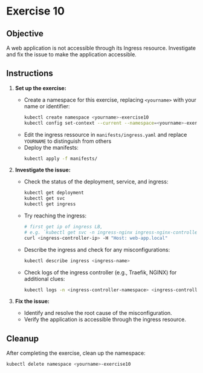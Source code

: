 # Exercise 10

## Objective

A web application is not accessible through its Ingress resource. Investigate and fix the issue to make the application accessible.

## Instructions

1. **Set up the exercise:**
   - Create a namespace for this exercise, replacing `<yourname>` with your name or identifier:
     ```bash
     kubectl create namespace <yourname>-exercise10
     kubectl config set-context --current --namespace=<yourname>-exercise10
     ```
   - Edit the ingress ressource in `manifests/ingress.yaml` and replace `YOURNAME` to distinguish from others
   - Deploy the manifests:
     ```bash
     kubectl apply -f manifests/
     ```

2. **Investigate the issue:**
   - Check the status of the deployment, service, and ingress:
     ```bash
     kubectl get deployment
     kubectl get svc
     kubectl get ingress
     ```
   - Try reaching the ingress:
     ```bash
     # first get ip of ingress LB, 
     # e.g. `kubectl get svc -n ingress-nginx ingress-nginx-controller`
     curl <ingress-controller-ip> -H "Host: web-app.local"
     ```
   - Describe the ingress and check for any misconfigurations:
     ```bash
     kubectl describe ingress <ingress-name>
     ```
   - Check logs of the ingress controller (e.g., Traefik, NGINX) for additional clues:
     ```bash
     kubectl logs -n <ingress-controller-namespace> <ingress-controller-pod>
     ```

3. **Fix the issue:**
   - Identify and resolve the root cause of the misconfiguration.
   - Verify the application is accessible through the ingress resource.

## Cleanup

After completing the exercise, clean up the namespace:
```bash
kubectl delete namespace <yourname>-exercise10
```

